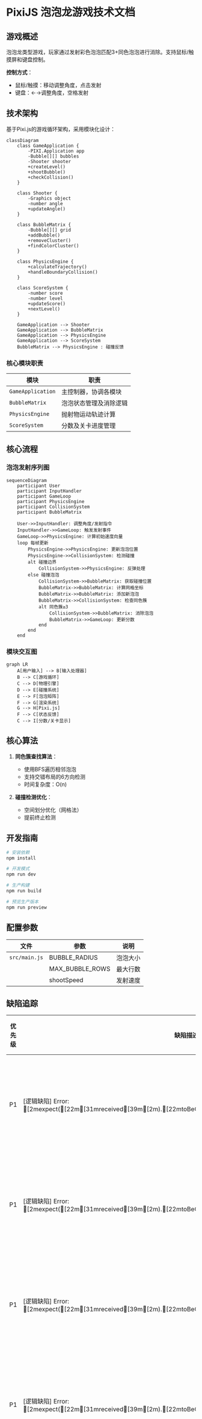 # PixiJS 泡泡龙游戏技术文档

## 游戏概述
泡泡龙类型游戏，玩家通过发射彩色泡泡匹配3+同色泡泡进行消除。支持鼠标/触摸屏和键盘控制。

**控制方式**：
- 鼠标/触摸：移动调整角度，点击发射
- 键盘：←→调整角度，空格发射

## 技术架构
基于Pixi.js的游戏循环架构，采用模块化设计：

```mermaid
classDiagram
    class GameApplication {
        -PIXI.Application app
        -Bubble[][] bubbles
        -Shooter shooter
        +createLevel()
        +shootBubble()
        +checkCollision()
    }
    
    class Shooter {
        -Graphics object
        -number angle
        +updateAngle()
    }
    
    class BubbleMatrix {
        -Bubble[][] grid
        +addBubble()
        +removeCluster()
        +findColorCluster()
    }
    
    class PhysicsEngine {
        +calculateTrajectory()
        +handleBoundaryCollision()
    }
    
    class ScoreSystem {
        -number score
        -number level
        +updateScore()
        +nextLevel()
    }
    
    GameApplication --> Shooter
    GameApplication --> BubbleMatrix
    GameApplication --> PhysicsEngine
    GameApplication --> ScoreSystem
    BubbleMatrix --> PhysicsEngine : 碰撞反馈
```

### 核心模块职责
| 模块 | 职责 |
|------|------|
| `GameApplication` | 主控制器，协调各模块 |
| `BubbleMatrix` | 泡泡状态管理及消除逻辑 |
| `PhysicsEngine` | 抛射物运动轨迹计算 |
| `ScoreSystem` | 分数及关卡进度管理 |

## 核心流程

### 泡泡发射序列图
```mermaid
sequenceDiagram
    participant User
    participant InputHandler
    participant GameLoop
    participant PhysicsEngine
    participant CollisionSystem
    participant BubbleMatrix

    User->>InputHandler: 调整角度/发射指令
    InputHandler->>GameLoop: 触发发射事件
    GameLoop->>PhysicsEngine: 计算初始速度向量
    loop 每帧更新
        PhysicsEngine->>PhysicsEngine: 更新泡泡位置
        PhysicsEngine->>CollisionSystem: 检测碰撞
        alt 碰撞边界
            CollisionSystem->>PhysicsEngine: 反弹处理
        else 碰撞泡泡
            CollisionSystem->>BubbleMatrix: 获取碰撞位置
            BubbleMatrix->>BubbleMatrix: 计算网格坐标
            BubbleMatrix->>BubbleMatrix: 添加新泡泡
            BubbleMatrix->>CollisionSystem: 检查同色簇
            alt 同色簇≥3
                CollisionSystem->>BubbleMatrix: 消除泡泡
                BubbleMatrix->>GameLoop: 更新分数
            end
        end
    end
```

### 模块交互图
```mermaid
graph LR
    A[用户输入] --> B[输入处理器]
    B --> C[游戏循环]
    C --> D[物理引擎]
    D --> E[碰撞系统]
    E --> F[泡泡矩阵]
    F --> G[渲染系统]
    G --> H[Pixi.js]
    F --> C[状态反馈]
    C --> I[分数/关卡显示]
```

## 核心算法
1. **同色簇查找算法**：
   - 使用BFS遍历相邻泡泡
   - 支持交错布局的6方向检测
   - 时间复杂度：O(n)

2. **碰撞检测优化**：
   - 空间划分优化（网格法）
   - 提前终止检测

## 开发指南
```bash
# 安装依赖
npm install

# 开发模式
npm run dev

# 生产构建
npm run build

# 预览生产版本
npm run preview
```

## 配置参数
| 文件 | 参数 | 说明 |
|------|------|------|
| `src/main.js` | BUBBLE_RADIUS | 泡泡大小 |
| | MAX_BUBBLE_ROWS | 最大行数 |
| | shootSpeed | 发射速度 |

## 缺陷追踪

| 优先级 | 缺陷描述 | 根因 | 复现路径 | 修复状态 |
|--------|----------|------|----------|----------|
| P1 | [逻辑缺陷] Error: [2mexpect([22m[31mreceived[39m[2m).[22mtoBeGreaterThan[2m([22m[32mexpected[39m[2m) | 未知原因 - 需要深度调试 | 移动炮台控制测试 | 待修复 |
| P1 | [逻辑缺陷] Error: [2mexpect([22m[31mreceived[39m[2m).[22mtoBeGreaterThan[2m([22m[32mexpected[39m[2m) | 未知原因 - 需要深度调试 | 移动炮台控制测试 | 待修复 |
| P1 | [逻辑缺陷] Error: [2mexpect([22m[31mreceived[39m[2m).[22mtoBeGreaterThan[2m([22m[32mexpected[39m[2m) | 未知原因 - 需要深度调试 | 移动炮台控制测试 | 待修复 |
| P1 | [逻辑缺陷] Error: [2mexpect([22m[31mreceived[39m[2m).[22mtoBeGreaterThan[2m([22m[32mexpected[39m[2m) | 未知原因 - 需要深度调试 | 移动炮台控制测试 | 待修复 |
| P1 | [逻辑缺陷] Error: [2mexpect([22m[31mreceived[39m[2m).[22mtoBeGreaterThan[2m([22m[32mexpected[39m[2m) | 未知原因 - 需要深度调试 | 移动炮台控制测试 | 待修复 |
| P1 | [逻辑缺陷] Error: [2mexpect([22m[31mreceived[39m[2m).[22mtoBeGreaterThan[2m([22m[32mexpected[39m[2m) | 未知原因 - 需要深度调试 | 移动炮台控制测试 | 待修复 |
| P1 | [逻辑缺陷] Error: [2mexpect([22m[31mreceived[39m[2m).[22mtoBeGreaterThan[2m([22m[32mexpected[39m[2m) | 未知原因 - 需要深度调试 | 移动炮台控制测试 | 待修复 |
| P1 | [逻辑缺陷] Error: [2mexpect([22m[31mreceived[39m[2m).[22mtoBeGreaterThan[2m([22m[32mexpected[39m[2m) | 未知原因 - 需要深度调试 | 移动炮台控制测试 | 待修复 |
| P1 | [逻辑缺陷] Error: [2mexpect([22m[31mreceived[39m[2m).[22mtoBeGreaterThan[2m([22m[32mexpected[39m[2m) | 未知原因 - 需要深度调试 | 移动炮台控制测试 | 待修复 |
| P1 | [逻辑缺陷] Error: [2mexpect([22m[31mreceived[39m[2m).[22mtoBeGreaterThan[2m([22m[32mexpected[39m[2m) | 未知原因 - 需要深度调试 | 移动炮台控制测试 | 待修复 |
| P1 | [逻辑缺陷] Error: [2mexpect([22m[31mreceived[39m[2m).[22mtoBeGreaterThan[2m([22m[32mexpected[39m[2m) | 未知原因 - 需要深度调试 | 移动炮台控制测试 | 待修复 |
| P1 | [渲染异常] Error: page.evaluate: TypeError: undefined is not an object (evaluating 'window.gameState.bubbles') | 碰撞检测算法未触发泡泡消除 | 泡泡发射与碰撞分析 | 待修复 |
| P1 | [渲染异常] Error: page.evaluate: window.gameState is undefined
@debugger eval code line 313 > eval:2:7
evaluate | 未知原因 - 需要深度调试 | 泡泡发射与碰撞分析 | 待修复 |
| P1 | [渲染异常] Error: page.evaluate: TypeError: undefined is not an object (evaluating 'window.gameState.cannon') | 炮台移动逻辑未同步渲染帧 | 移动炮台控制测试 | 待修复 |
| P1 | [渲染异常] Error: page.evaluate: window.gameState is undefined
@debugger eval code line 313 > eval:2:7
evaluate | 未知原因 - 需要深度调试 | 移动炮台控制测试 | 待修复 |
| P1 | [渲染异常] Error: page.evaluate: TypeError: Cannot read properties of undefined (reading 'cannon')
    at eval  | 炮台移动逻辑未同步渲染帧 | 移动炮台控制测试 | 待修复 |
| P1 | [渲染异常] Error: page.evaluate: TypeError: Cannot read properties of undefined (reading 'bubbles' \ at eval | 碰撞检测算法未触发泡泡消除 | 泡泡发射与碰撞分析 | 待修复 |


## 待办事项
- [x] 优化泡泡碰撞检测算法
- [ ] **待修复：泡泡吸附逻辑** - 当前在密集区域，即使扩展邻居搜索后，发射的泡泡仍可能因无空位而丢失，导致无法消除。需要更鲁棒的吸附算法（如更广范围搜索、允许“挤入”或调整关卡生成以保证空间）。
- [ ] **待验证：`findColorCluster` 准确性** - 由于吸附问题，此函数在各种情况下的准确性（尤其交错行邻居查找）尚未得到充分测试。
- [ ] 添加关卡进度保存功能
- [x] 修复移动端触摸边界问题
- [ ] 增加特效粒子系统
- [ ] 实现泡泡连击特效系统

### 更新日志
| 版本 | 日期       | 变更描述               |
|------|------------|-----------------------|
| 1.2  | 2025-05-30 | 优化碰撞算法/修复触摸问题 |
| 1.1  | 2025-05-30 | 添加待办事项区域       |
| 1.0  | 2025-05-28 | 初始版本发布           |